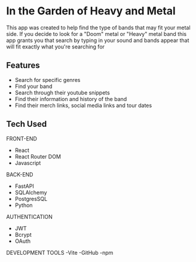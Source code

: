 # In the Garden of Heavy and Metal
This app was created to help find the type of bands that may fit your metal side. If you decide to look for a "Doom" metal or "Heavy" metal band
this app grants you that search by typing in your sound and bands appear that will fit exactly what you're searching for 

## Features
- Search for specific genres
- Find your band
- Search through their youtube snippets
- Find their information and history of the band
- Find their merch links, social media links and tour dates

## Tech Used
FRONT-END
- React
- React Router DOM
- Javascript

BACK-END
- FastAPI
- SQLAlchemy
- PostgresSQL
- Python
  
AUTHENTICATION
- JWT
- Bcrypt
- OAuth

DEVELOPMENT TOOLS
-Vite
-GitHub
-npm
